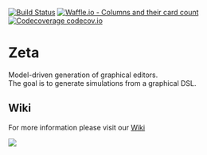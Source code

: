 [![Build Status](https://travis-ci.org/Zeta-Project/zeta.svg?branch=dev)](https://travis-ci.org/Zeta-Project/zeta)
[![Waffle.io - Columns and their card count](https://badge.waffle.io/Zeta-Project/zeta.svg?columns=all)](https://waffle.io/Zeta-Project/zeta)
[![Codecoverage codecov.io](https://codecov.io/gh/ZetaProject/zeta/branch/dev/graph/badge.svg)](https://codecov.io/gh/Zeta-Project/zeta)
# Zeta
Model-driven generation of graphical editors. <br>
The goal is to generate simulations from a graphical DSL.

## Wiki 
For more information please visit our [Wiki](https://github.com/Zeta-Project/zeta/wiki) <br>

![](https://avatars3.githubusercontent.com/u/29041085?s=150&v=4)